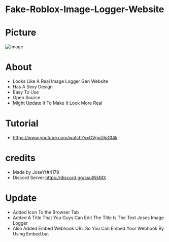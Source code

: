 # Fake-Roblox-Image-Logger-Website

# Picture
![image](https://user-images.githubusercontent.com/106576578/171284275-851287d8-1d6e-41f3-956f-b50687dbe818.png)


# About
- Looks Like A Real Image Logger Gen Website
- Has A Sexy Design
- Easy To Use
- Open Source
- Might Update It To Make It Look More Real
# Tutorial
- https://www.youtube.com/watch?v=OVguDlpGf4k

# credits
- Made by JoseYt#4179
- Discord Server:https://discord.gg/ssutNkMX

# Update
- Added Icon To the Browser Tab
- Added A Title That You Guys Can Edit The Title Is The Text Joses Image Logger
- Also Added Embed Webhook URL So You Can Embed Your Webhook By Using Embed.bat